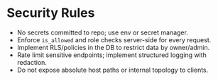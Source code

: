 # Security Rules

- No secrets committed to repo; use env or secret manager.
- Enforce `is_allowed` and role checks server-side for every request.
- Implement RLS/policies in the DB to restrict data by owner/admin.
- Rate limit sensitive endpoints; implement structured logging with redaction.
- Do not expose absolute host paths or internal topology to clients.
